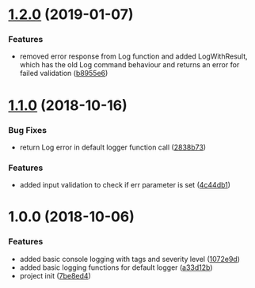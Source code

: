 # [1.2.0](https://github.com/janritter/go-lightning-log/compare/1.1.0...1.2.0) (2019-01-07)


### Features

* removed error response from Log function and added LogWithResult, which has the old Log command behaviour and returns an error for failed validation ([b8955e6](https://github.com/janritter/go-lightning-log/commit/b8955e6))

# [1.1.0](https://github.com/janritter/go-lightning-log/compare/1.0.0...1.1.0) (2018-10-16)


### Bug Fixes

* return Log error in default logger function call ([2838b73](https://github.com/janritter/go-lightning-log/commit/2838b73))


### Features

* added input validation to check if err parameter is set ([4c44db1](https://github.com/janritter/go-lightning-log/commit/4c44db1))

# 1.0.0 (2018-10-06)


### Features

* added basic console logging with tags and severity level ([1072e9d](https://github.com/janritter/go-lightning-log/commit/1072e9d))
* added basic logging functions for default logger ([a33d12b](https://github.com/janritter/go-lightning-log/commit/a33d12b))
* project init ([7be8ed4](https://github.com/janritter/go-lightning-log/commit/7be8ed4))
